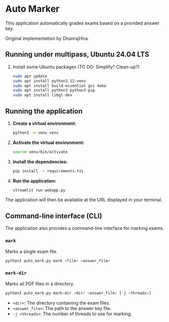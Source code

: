 # Auto Marker

This application automatically grades exams based on a provided answer key.

Original implementation by DhanrajHira.

## Running under multipass, Ubuntu 24.04 LTS

1.  Install some Ubuntu packages (TO DO: Simplify?  Clean-up?)

    ```bash
    sudo apt update
    sudo apt install python3.12-venv
    sudo apt install build-essential gcc make
    sudo apt install python3 python3-pip
    sudo apt install libgl-dev
    ```

## Running the application

1.  **Create a virtual environment:**

    ```bash
    python3 -m venv venv
    ```

2.  **Activate the virtual environment:**

    ```bash
    source venv/bin/activate
    ```

3.  **Install the dependencies:**

    ```bash
    pip install -r requirements.txt
    ```

4.  **Run the application:**

    ```bash
    streamlit run webapp.py
    ```

The application will then be available at the URL displayed in your terminal.

## Command-line interface (CLI)

The application also provides a command-line interface for marking exams.

### `mark`

Marks a single exam file.

```bash
python3 auto_mark.py mark <file> <answer_file>
```

### `mark-dir`

Marks all PDF files in a directory.

```bash
python3 auto_mark.py mark-dir <dir> <answer_file> [-j <threads>]
```

-   `<dir>`: The directory containing the exam files.
-   `<answer_file>`: The path to the answer key file.
-   `-j <threads>`: The number of threads to use for marking.

